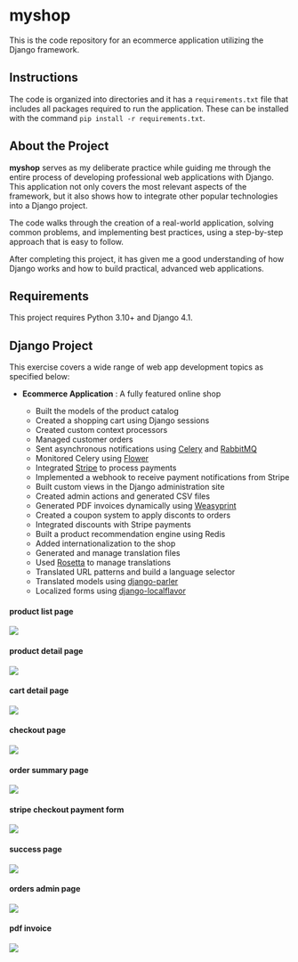 # myshop

This is the code repository for an ecommerce application utilizing the Django framework.

## Instructions

The code is organized into directories and it has a `requirements.txt` file that includes all packages required to run the application. These can be installed with the command `pip install -r requirements.txt`.

## About the Project

**myshop** serves as my deliberate practice while guiding me through the entire process of developing professional web applications with Django. This application not only covers the most relevant aspects of the framework, but it also shows how to integrate other popular technologies into a Django project.

The code walks through the creation of a real-world application, solving common problems, and implementing best practices, using a step-by-step approach that is easy to follow.

After completing this project, it has given me a good understanding of how Django works and how to build practical, advanced web applications.

## Requirements

This project requires Python 3.10+ and Django 4.1.

## Django Project

This exercise covers a wide range of web app development topics as specified below:

- **Ecommerce Application** : A fully featured online shop

  - Built the models of the product catalog
  - Created a shopping cart using Django sessions
  - Created custom context processors
  - Managed customer orders
  - Sent asynchronous notifications using [Celery](https://docs.celeryq.dev/) and [RabbitMQ](https://www.rabbitmq.com/)
  - Monitored Celery using [Flower](https://github.com/mher/flower)
  - Integrated [Stripe](https://stripe.com/) to process payments
  - Implemented a webhook to receive payment notifications from Stripe
  - Built custom views in the Django administration site
  - Created admin actions and generated CSV files
  - Generated PDF invoices dynamically using [Weasyprint](https://weasyprint.org/)
  - Created a coupon system to apply disconts to orders
  - Integrated discounts with Stripe payments
  - Built a product recommendation engine using Redis
  - Added internationalization to the shop
  - Generated and manage translation files
  - Used [Rosetta](https://github.com/mbi/django-rosetta) to manage translations
  - Translated URL patterns and build a language selector
  - Translated models using [django-parler](https://github.com/django-parler/django-parler)
  - Localized forms using [django-localflavor](https://github.com/django/django-localflavor)

#### product list page
![](images/product_list_page.png)

#### product detail page
![](images/product_detail_page.png)

#### cart detail page
![](images/cart_detail_page.png)

#### checkout page
![](images/checkout_page.png)

#### order summary page
![](images/order_summary_page.png)

#### stripe checkout payment form
![](images/stripe_checkout_payment_form.png)

#### success page
![](images/success_page.png)

#### orders admin page
![](images/orders_page.png)

#### pdf invoice
![](images/pdf_invoice.png)
